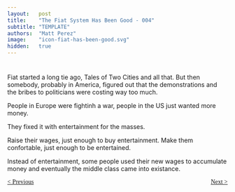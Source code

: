 ```yaml
---
layout:   post
title:    "The Fiat System Has Been Good - 004"
subtitle: "TEMPLATE"
authors:  "Matt Perez"
image:    "icon-fiat-has-been-good.svg"
hidden:   true
---
```


<div style="display:none; ">
 <p>Time for an alternative.</p>
</div>

<h1></h1>
 <p>Fiat started a long tie ago, Tales of Two Cities and all that. But then somebody, probably in America, figured out that the demonstrations and the bribes to politicians were costing way too much.</p>
 <p>People in Europe were fightinh a war, people in the US just wanted more money.</p>
 <p>They fixed it with entertainment for the masses.</p>
 <p>Raise their wages, just enough to buy entertainment. Make them confortable, just enough to be entertained.</p>
 <p>Instead of entertainment, some people used their new wages to accumulate money and eventually the middle class came into existance.</p>

<div style="margin-bottom:1in; font-family: American Typewriter, serif; ">
 <span style="float:left; ">
  <a href="https://radicalcompanies.com/2024/12/03/book4-003">&lt; Previous</a>
 </span>
 <span style="float:right; ">
  <a href="https://radicalcompanies.com/2024/12/09/book4-005">Next &gt;</a>
 </span>
</div>